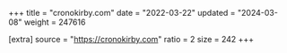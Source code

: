 +++
title = "cronokirby.com"
date = "2022-03-22"
updated = "2024-03-08"
weight = 247616

[extra]
source = "https://cronokirby.com"
ratio = 2
size = 242
+++
